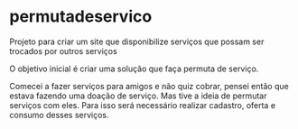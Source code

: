 # permutadeservico
Projeto para criar um site que disponibilize serviços que possam ser trocados por outros serviços

O objetivo inicial é criar uma solução que faça permuta de serviço.

Comecei a fazer serviços para amigos e não quiz cobrar, pensei então que estava fazendo uma doação de serviço. Mas tive a ideia de permutar serviços com eles. Para isso será necessário realizar cadastro, oferta e consumo desses serviços.
